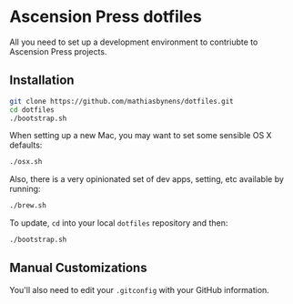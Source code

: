 # Ascension Press dotfiles

All you need to set up a development environment to contriubte to Ascension Press projects.

## Installation

```bash
git clone https://github.com/mathiasbynens/dotfiles.git
cd dotfiles
./bootstrap.sh
```

When setting up a new Mac, you may want to set some sensible OS X defaults:

```bash
./osx.sh
```

Also, there is a very opinionated set of dev apps, setting, etc available by running:

```bash
./brew.sh
```

To update, `cd` into your local `dotfiles` repository and then:

```bash
./bootstrap.sh
```

## Manual Customizations

You'll also need to edit your `.gitconfig` with your GitHub information.
